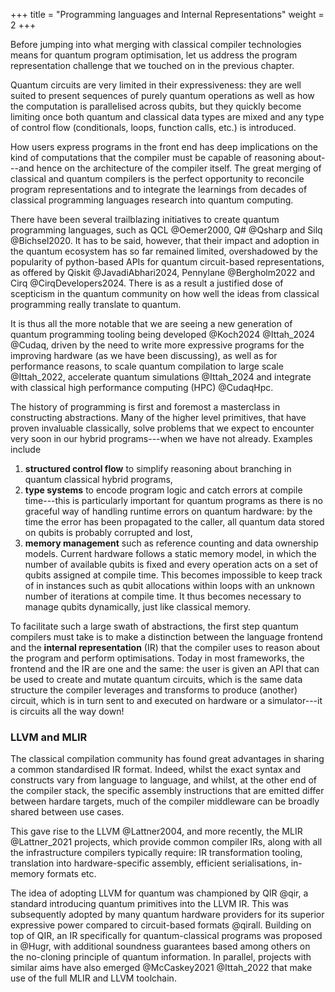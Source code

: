 +++
title = "Programming languages and Internal Representations"
weight = 2
+++

Before jumping into what merging with classical compiler technologies means
for quantum program optimisation, let us address the program representation
challenge that we touched on in the previous chapter.

Quantum circuits are very limited in their expressiveness: they are well
suited to present sequences of purely quantum operations as well as how the
computation is parallelised across qubits, but they quickly become limiting
once both quantum and classical data types are mixed and any type of control
flow (conditionals, loops, function calls, etc.) is introduced.

How users express programs in the front end has deep implications on the kind
of computations that the compiler must be capable of reasoning about---and hence
on the architecture of the compiler itself.
The great merging of classical and quantum compilers is the perfect opportunity
to reconcile program representations and to integrate the learnings
from decades of classical programming languages research into quantum computing.

There have been several trailblazing initiatives to create quantum programming
languages, such as QCL @Oemer2000, Q# @Qsharp and Silq @Bichsel2020.
It has to be said, however, that their impact and adoption in the quantum
ecosystem has so far remained limited,
overshadowed by the popularity of python-based APIs for quantum circuit-based
representations, as offered by Qiskit @JavadiAbhari2024,
Pennylane @Bergholm2022 and Cirq @CirqDevelopers2024.
There is as a result a justified dose of scepticism in the quantum community
on how well the ideas from classical programming really translate to
quantum.

It is thus all the more notable that we are seeing a new generation of quantum
programming tooling being developed @Koch2024 @Ittah_2024 @Cudaq, driven by 
the need to write more expressive programs for the improving hardware
(as we have been discussing), as well
as for performance reasons, to scale quantum compilation to
large scale @Ittah_2022, accelerate quantum simulations @Ittah_2024
and integrate with
classical high performance computing (HPC) @CudaqHpc.

The history of programming is first and foremost a masterclass
in constructing abstractions. Many of the higher level primitives,
that have proven invaluable classically, solve problems that
we expect to encounter very soon in our hybrid programs---when we
have not already.
Examples include
1. **structured control flow** to simplify reasoning about branching
in quantum classical hybrid programs,
2. **type systems** to encode program logic and catch errors at compile
time---this is particularly important for quantum programs as there is
no graceful way of handling runtime errors on quantum hardware: by the
time the error has been propagated to the caller, all
quantum data stored on qubits is probably corrupted and lost,
3. **memory management** such as reference counting and data ownership models. Current hardware follows a static memory model, in which the 
number of available qubits is fixed and every operation acts on a set
of qubits assigned at compile time.
This becomes impossible to keep track of in instances such as
qubit allocations within loops with an unknown number of
iterations at compile time.
It thus becomes necessary to manage qubits dynamically, just
like classical memory.


To facilitate such a large swath of abstractions, the first step
quantum compilers must take 
is to make a distinction between the language frontend and
the **internal representation** (IR) that the compiler uses to
reason about the program and perform optimisations.
Today in most frameworks, the frontend and the IR are one and the same: the user is given an API that can be used to create and
mutate quantum circuits, which is the same data structure the compiler
leverages and transforms to produce (another) circuit, which is in
turn sent to and executed on hardware or a simulator---it is circuits
all the way down!

### LLVM and MLIR
The classical compilation community has found great advantages in
sharing a common standardised IR format. Indeed, whilst the exact
syntax and constructs vary from language to language, and whilst,
at the other end of the compiler stack,
the specific assembly instructions
that are emitted differ between hardare targets,
much of the compiler middleware can be broadly shared between use
cases.

This gave rise to the LLVM @Lattner2004, and more recently,
the MLIR @Lattner_2021 projects, which provide common compiler IRs,
along with all the infrastructure compilers typically require:
IR transformation tooling, translation into hardware-specific
assembly, efficient serialisations, in-memory formats etc.

The idea of adopting LLVM for quantum was championed by QIR @qir, a standard 
introducing quantum primitives into the LLVM IR. 
This was subsequently adopted by many quantum hardware providers for its
superior expressive power compared to circuit-based formats @qirall.
Building on top of QIR, an IR specifically for quantum-classical programs was
proposed in @Hugr, with additional soundness guarantees based among others
on the no-cloning principle of quantum information.
In parallel, projects with similar aims have also emerged @McCaskey2021 @Ittah_2022
that make use of the full MLIR and LLVM toolchain.
